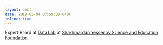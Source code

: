 ```yaml
---
layout: post
date: 2019-05-04 07:59:00-0400
inline: true
---
```


Expert Board at <a href="https://yessenovfoundation.org/en/o-fonde/programmyi/resursyi/razvitie-it-kompetentsiy/yessenov-data-lab-2019/">Data Lab</a> at <a href="https://yessenovfoundation.org/en/">Shakhmardan Yessenov Science and Education Foundation</a>.
